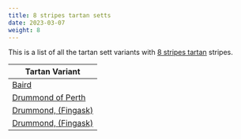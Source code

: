 ```yaml
---
title: 8 stripes tartan setts
date: 2023-03-07
weight: 8
---
```

This is a list of all the tartan sett variants with [8 stripes tartan](/stripes/stripes8/) stripes.

| Tartan Variant |
|---------------|
| [Baird](/tartans/db/6/k4/db16/k16/g16/p2/g2/p/6/)||
| [Drummond of Perth](/tartans/n/10/db6/r16/g32/y2/db6/n2/r/72/)||
| [Drummond, (Fingask)](/tartans/ln/2/ba6/b6/r12/g24/y2/b6/r/44/)||
| [Drummond, (Fingask)](/tartans/ln/2/ba6/b6/r12/g24/y2/b6/r/44/)||
